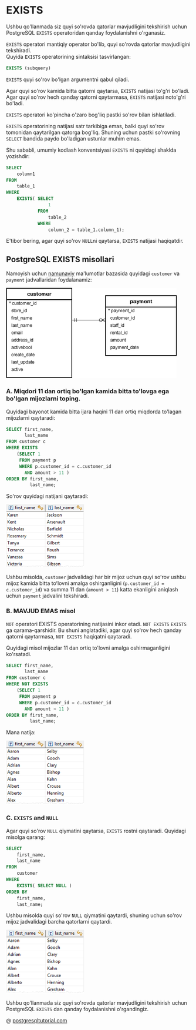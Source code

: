 # EXISTS

Ushbu qo'llanmada siz quyi so'rovda qatorlar mavjudligini tekshirish uchun PostgreSQL `EXISTS` operatoridan qanday foydalanishni o'rganasiz.

`EXISTS` operatori mantiqiy operator bo'lib, quyi so'rovda qatorlar mavjudligini tekshiradi. \
Quyida `EXISTS` operatorining sintaksisi tasvirlangan:

```sql
EXISTS (subquery)
```

`EXISTS` quyi so'rov bo'lgan argumentni qabul qiladi.

Agar quyi so'rov kamida bitta qatorni qaytarsa, `EXISTS` natijasi to'g'ri bo'ladi. Agar quyi so'rov hech qanday qatorni qaytarmasa, `EXISTS` natijasi noto'g'ri bo'ladi.

`EXISTS` operatori ko'pincha o'zaro bog'liq pastki so'rov bilan ishlatiladi.

`EXISTS` operatorining natijasi satr tarkibiga emas, balki quyi so'rov tomonidan qaytarilgan qatorga bog'liq. Shuning uchun pastki so'rovning `SELECT` bandida paydo bo'ladigan ustunlar muhim emas.

Shu sababli, umumiy kodlash konventsiyasi `EXISTS` ni quyidagi shaklda yozishdir:

```sql
SELECT 
    column1
FROM 
    table_1
WHERE 
    EXISTS( SELECT 
                1 
            FROM 
                table_2 
            WHERE 
                column_2 = table_1.column_1);
```

E'tibor bering, agar quyi so'rov `NULL`ni qaytarsa, `EXISTS` natijasi haqiqatdir.

## PostgreSQL EXISTS misollari

Namoyish uchun [namunaviy](https://www.postgresqltutorial.com/wp-content/uploads/2019/05/dvdrental.zip) ma'lumotlar bazasida quyidagi `customer` va `payment` jadvallaridan foydalanamiz:

![output](image.png)

### A. Miqdori 11 dan ortiq bo'lgan kamida bitta to'lovga ega bo'lgan mijozlarni toping.

Quyidagi bayonot kamida bitta ijara haqini 11 dan ortiq miqdorda to'lagan mijozlarni qaytaradi:

```sql
SELECT first_name,
       last_name
FROM customer c
WHERE EXISTS
    (SELECT 1
     FROM payment p
     WHERE p.customer_id = c.customer_id
       AND amount > 11 )
ORDER BY first_name,
         last_name;
```

So'rov quyidagi natijani qaytaradi:

![output](image-1.png)

Ushbu misolda, `customer` jadvalidagi har bir mijoz uchun quyi soʻrov ushbu mijoz kamida bitta toʻlovni amalga oshirganligini (`p.customer_id = c.customer_id`) va summa 11 dan (`amount > 11`) katta ekanligini aniqlash uchun `payment` jadvalini tekshiradi.

### B. MAVJUD EMAS misol

`NOT` operatori EXISTS operatorining natijasini inkor etadi. `NOT EXISTS` `EXISTS` ga qarama-qarshidir. Bu shuni anglatadiki, agar quyi so'rov hech qanday qatorni qaytarmasa, `NOT EXISTS` haqiqatni qaytaradi.

Quyidagi misol mijozlar 11 dan ortiq to'lovni amalga oshirmaganligini ko'rsatadi.

```sql
SELECT first_name,
       last_name
FROM customer c
WHERE NOT EXISTS
    (SELECT 1
     FROM payment p
     WHERE p.customer_id = c.customer_id
       AND amount > 11 )
ORDER BY first_name,
         last_name;
```

Mana natija:

![output](image-2.png)

### C. `EXISTS` and `NULL`

Agar quyi so'rov `NULL` qiymatini qaytarsa, `EXISTS` rostni qaytaradi. Quyidagi misolga qarang:

```sql
SELECT
	first_name,
	last_name
FROM
	customer
WHERE
	EXISTS( SELECT NULL )
ORDER BY
	first_name,
	last_name;
```

Ushbu misolda quyi so'rov `NULL` qiymatini qaytardi, shuning uchun so'rov mijoz jadvalidagi barcha qatorlarni qaytardi.

![output](image-3.png)

Ushbu qo'llanmada siz quyi so'rovda qatorlar mavjudligini tekshirish uchun PostgreSQL `EXISTS` dan qanday foydalanishni o'rgandingiz.

@ [postgresqltutorial.com](https://www.postgresqltutorial.com/postgresql-tutorial/postgresql-exists/)